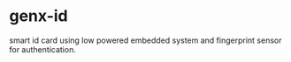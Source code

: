 # genx-id
smart id card using low powered embedded system and fingerprint sensor for authentication. 

